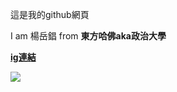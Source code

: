 <!DOCTYPE html>
<html>
  <head>
    <meta charset="utf-8">
  </head>
  <body>
    <p>這是我的github網頁</p>
<p>I am 楊岳錩 from <strong>東方哈佛aka政治大學<strong></p>
<p><a href = "https://www.facebook.com/wilson.yang.564">ig連結</p>
<img src="https://yt3.ggpht.com/a/AGF-l784H28l2MavPVsIs91cL57e_MbIg5QL9a0Niw=s900-c-k-c0xffffffff-no-rj-mo">
  </body>
</html>
